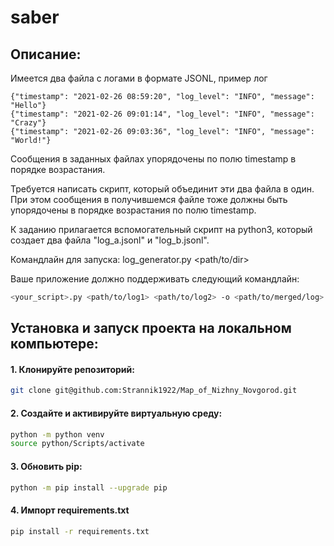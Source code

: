 # saber

## Описание:
Имеется два файла с логами в формате JSONL, пример лог
```
{"timestamp": "2021-02-26 08:59:20", "log_level": "INFO", "message": "Hello"}
{"timestamp": "2021-02-26 09:01:14", "log_level": "INFO", "message": "Crazy"}
{"timestamp": "2021-02-26 09:03:36", "log_level": "INFO", "message": "World!"}
```

Сообщения в заданных файлах упорядочены по полю timestamp в порядке возрастания.

Требуется написать скрипт, который объединит эти два файла в один.
При этом сообщения в получившемся файле тоже должны быть упорядочены в порядке возрастания по полю timestamp.

К заданию прилагается вспомогательный скрипт на python3, который создает два файла "log_a.jsonl" и "log_b.jsonl".

Командлайн для запуска: 
log_generator.py <path/to/dir>

Ваше приложение должно поддерживать следующий командлайн:
```bash
<your_script>.py <path/to/log1> <path/to/log2> -o <path/to/merged/log>
```

## Установка и запуск проекта на локальном компьютере:

#### 1. Клонируйте репозиторий:
```bash
git clone git@github.com:Strannik1922/Map_of_Nizhny_Novgorod.git
```

#### 2. Создайте и активируйте виртуальную среду:
```bash
python -m python venv
source python/Scripts/activate
```

#### 3. Обновить pip:
```bash
python -m pip install --upgrade pip
```

#### 4. Импорт requirements.txt
```bash
pip install -r requirements.txt
```